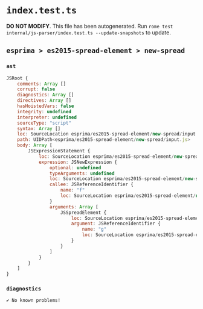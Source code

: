 # `index.test.ts`

**DO NOT MODIFY**. This file has been autogenerated. Run `rome test internal/js-parser/index.test.ts --update-snapshots` to update.

## `esprima > es2015-spread-element > new-spread`

### `ast`

```javascript
JSRoot {
	comments: Array []
	corrupt: false
	diagnostics: Array []
	directives: Array []
	hasHoistedVars: false
	integrity: undefined
	interpreter: undefined
	sourceType: "script"
	syntax: Array []
	loc: SourceLocation esprima/es2015-spread-element/new-spread/input.js 1:0-2:0
	path: UIDPath<esprima/es2015-spread-element/new-spread/input.js>
	body: Array [
		JSExpressionStatement {
			loc: SourceLocation esprima/es2015-spread-element/new-spread/input.js 1:0-1:12
			expression: JSNewExpression {
				optional: undefined
				typeArguments: undefined
				loc: SourceLocation esprima/es2015-spread-element/new-spread/input.js 1:0-1:11
				callee: JSReferenceIdentifier {
					name: "f"
					loc: SourceLocation esprima/es2015-spread-element/new-spread/input.js 1:4-1:5 (f)
				}
				arguments: Array [
					JSSpreadElement {
						loc: SourceLocation esprima/es2015-spread-element/new-spread/input.js 1:6-1:10
						argument: JSReferenceIdentifier {
							name: "g"
							loc: SourceLocation esprima/es2015-spread-element/new-spread/input.js 1:9-1:10 (g)
						}
					}
				]
			}
		}
	]
}
```

### `diagnostics`

```
✔ No known problems!

```
